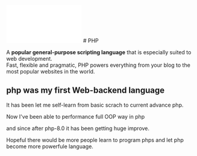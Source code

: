 <img src="https://github.com/senkoraku552/PHP-diving-notes/blob/master/public/php-logo-white.svg" width="200"/>
# PHP
<p class="hero-text">
  A <strong>popular general-purpose scripting language</strong> 
  that is especially suited to web development.<br>
  Fast, flexible and pragmatic, PHP powers everything from your blog to the most popular websites in the world.
</p>


## php was my first Web-backend language
It has been let me self-learn from basic scrach to current advance php.  
  
Now I've been able to performance full OOP way in php  
  
and since after php-8.0 it has been getting huge improve.  
  
Hopeful there would be more people learn to program phps and let php become more powerfule language.  
